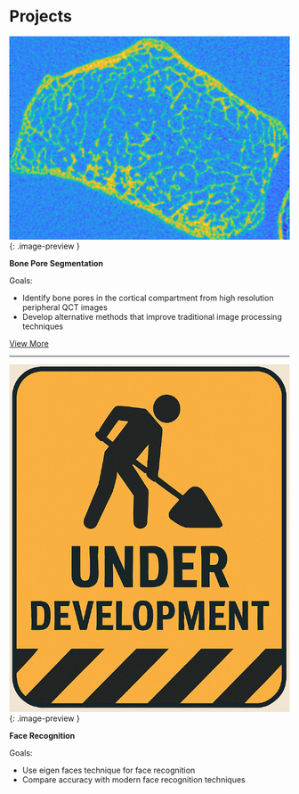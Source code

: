 # Projects
  
![Example Image](/assets/images/raw_image1_crop.png){: .image-preview }

**Bone Pore Segmentation**

Goals: 
* Identify bone pores in the cortical compartment from high resolution peripheral QCT images
* Develop alternative methods that improve traditional image processing techniques

[View More](/projects/bone-pore-segmentation.md)

***

![Example Image](/assets/images/construction-sign.png){: .image-preview }

**Face Recognition**

Goals:
* Use eigen faces technique for face recognition
* Compare accuracy with modern face recognition techniques
